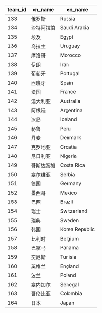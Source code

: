 | team_id      | cn_name    | en_name |
| ---           | ---         | --- |
| 133 | 俄罗斯 | Russia
| 134 | 沙特阿拉伯 | Saudi Arabia
| 135 | 埃及 | Egypt
| 136 | 乌拉圭 | Uruguay
| 137 | 摩洛哥 | Morocco
| 138 | 伊朗 | Iran
| 139 | 葡萄牙 | Portugal
| 140 | 西班牙 | Spain
| 141 | 法国 | France
| 142 | 澳大利亚 | Australia
| 143 | 阿根廷 | Argentina
| 144 | 冰岛 | Iceland
| 145 | 秘鲁 | Peru
| 146 | 丹麦 | Denmark
| 147 | 克罗地亚 | Croatia
| 148 | 尼日利亚 | Nigeria
| 149 | 哥斯达黎加 | Costa Rica
| 150 | 塞尔维亚 | Serbia
| 151 | 德国 | Germany
| 152 | 墨西哥 | Mexico
| 153 | 巴西 | Brazil
| 154 | 瑞士 | Switzerland
| 155 | 瑞典 | Sweden
| 156 | 韩国 | Korea Republic
| 157 | 比利时 | Belgium
| 158 | 巴拿马 | Panama
| 159 | 突尼斯 | Tunisia
| 160 | 英格兰 | England
| 161 | 波兰 | Poland
| 162 | 塞内加尔 | Senegal
| 163 | 哥伦比亚 | Colombia
| 164 | 日本 | Japan
